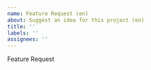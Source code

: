 ```yaml
---
name: Feature Request (en)
about: Suggest an idea for this project (en)
title: ''
labels: ''
assignees: ''
---
```


Feature Request
